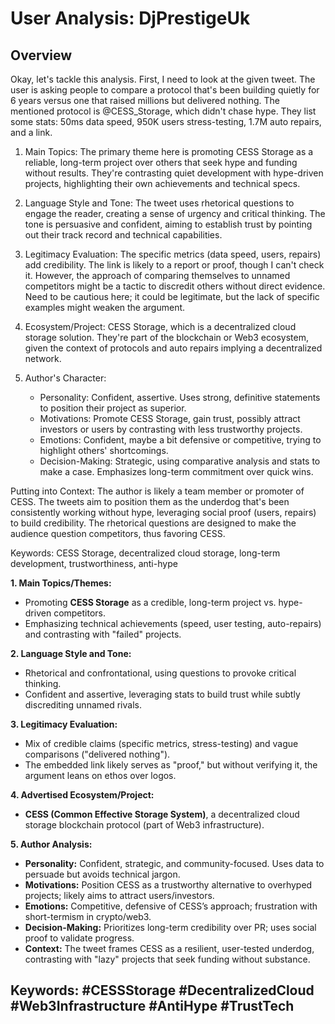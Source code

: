 # User Analysis: DjPrestigeUk

## Overview

<think>
Okay, let's tackle this analysis. First, I need to look at the given tweet. The user is asking people to compare a protocol that's been building quietly for 6 years versus one that raised millions but delivered nothing. The mentioned protocol is @CESS_Storage, which didn't chase hype. They list some stats: 50ms data speed, 950K users stress-testing, 1.7M auto repairs, and a link.

1. Main Topics: The primary theme here is promoting CESS Storage as a reliable, long-term project over others that seek hype and funding without results. They're contrasting quiet development with hype-driven projects, highlighting their own achievements and technical specs.

2. Language Style and Tone: The tweet uses rhetorical questions to engage the reader, creating a sense of urgency and critical thinking. The tone is persuasive and confident, aiming to establish trust by pointing out their track record and technical capabilities.

3. Legitimacy Evaluation: The specific metrics (data speed, users, repairs) add credibility. The link is likely to a report or proof, though I can't check it. However, the approach of comparing themselves to unnamed competitors might be a tactic to discredit others without direct evidence. Need to be cautious here; it could be legitimate, but the lack of specific examples might weaken the argument.

4. Ecosystem/Project: CESS Storage, which is a decentralized cloud storage solution. They're part of the blockchain or Web3 ecosystem, given the context of protocols and auto repairs implying a decentralized network.

5. Author's Character:
   - Personality: Confident, assertive. Uses strong, definitive statements to position their project as superior.
   - Motivations: Promote CESS Storage, gain trust, possibly attract investors or users by contrasting with less trustworthy projects.
   - Emotions: Confident, maybe a bit defensive or competitive, trying to highlight others' shortcomings.
   - Decision-Making: Strategic, using comparative analysis and stats to make a case. Emphasizes long-term commitment over quick wins.

Putting into Context: The author is likely a team member or promoter of CESS. The tweets aim to position them as the underdog that's been consistently working without hype, leveraging social proof (users, repairs) to build credibility. The rhetorical questions are designed to make the audience question competitors, thus favoring CESS.

Keywords: CESS Storage, decentralized cloud storage, long-term development, trustworthiness, anti-hype
</think>

**1. Main Topics/Themes:**  
- Promoting **CESS Storage** as a credible, long-term project vs. hype-driven competitors.  
- Emphasizing technical achievements (speed, user testing, auto-repairs) and contrasting with "failed" projects.  

**2. Language Style and Tone:**  
- Rhetorical and confrontational, using questions to provoke critical thinking.  
- Confident and assertive, leveraging stats to build trust while subtly discrediting unnamed rivals.  

**3. Legitimacy Evaluation:**  
- Mix of credible claims (specific metrics, stress-testing) and vague comparisons ("delivered nothing").  
- The embedded link likely serves as "proof," but without verifying it, the argument leans on ethos over logos.  

**4. Advertised Ecosystem/Project:**  
- **CESS (Common Effective Storage System)**, a decentralized cloud storage blockchain protocol (part of Web3 infrastructure).  

**5. Author Analysis:**  
- **Personality:** Confident, strategic, and community-focused. Uses data to persuade but avoids technical jargon.  
- **Motivations:** Position CESS as a trustworthy alternative to overhyped projects; likely aims to attract users/investors.  
- **Emotions:** Competitive, defensive of CESS’s approach; frustration with short-termism in crypto/web3.  
- **Decision-Making:** Prioritizes long-term credibility over PR; uses social proof to validate progress.  
- **Context:** The tweet frames CESS as a resilient, user-tested underdog, contrasting with "lazy" projects that seek funding without substance.  

**Keywords:** #CESSStorage #DecentralizedCloud #Web3Infrastructure #AntiHype #TrustTech
---
